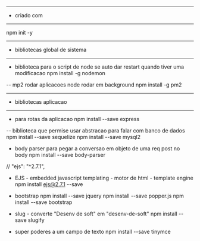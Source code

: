 --- ---------------------------------------------------
- criado com
--- ---------------------------------------------------
npm init -y

--- ---------------------------------------------------
- bibliotecas global de sistema
--- ---------------------------------------------------
- biblioteca para o script de node se auto dar restart quando tiver uma modificacao
 npm install -g nodemon 

-- mp2 rodar aplicacoes node rodar em background
npm install -g pm2 
 --- ---------------------------------------------------
 - bibliotecas aplicacao
 --- ---------------------------------------------------

- para rotas da aplicacao
npm install --save express

-- biblioteca que permise usar abstracao para falar com banco de dados
npm install --save sequelize
npm install --save mysql2

- body parser para pegar a conversao em objeto de uma req post no body
npm install --save body-parser

// "ejs": "^2.7.1",
- EJS - embedded javascript templating -  motor de html - template engine
npm install ejs@2.7.1 --save

- bootstrap
npm install --save jquery
npm install --save popper.js
npm install --save bootstrap

- slug - converte "Desenv de soft" em "desenv-de-soft"
npm install --save slugify

- super poderes a um campo de texto
npm install --save tinymce





